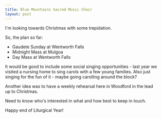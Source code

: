 ```yaml
---
title: Blue Mountains Sacred Music Choir
layout: post
---
```


I'm looking towards Christmas with some trepidation.

So, the plan so far:

* Gaudete Sunday at Wentworth Falls
* Midnight Mass at Mulgoa
* Day Mass at Wentworth Falls

It would be good to include some social singing opportunities - last year we visited a nursing home to sing carols with a few young families.  Also just singing for the fun of it - maybe going carolling around the block?

Another idea was to have a weekly rehearsal here in Woodford in the lead up to Christmas.

Need to know who's interested in what and how best to keep in touch.

Happy end of Liturgical Year!

